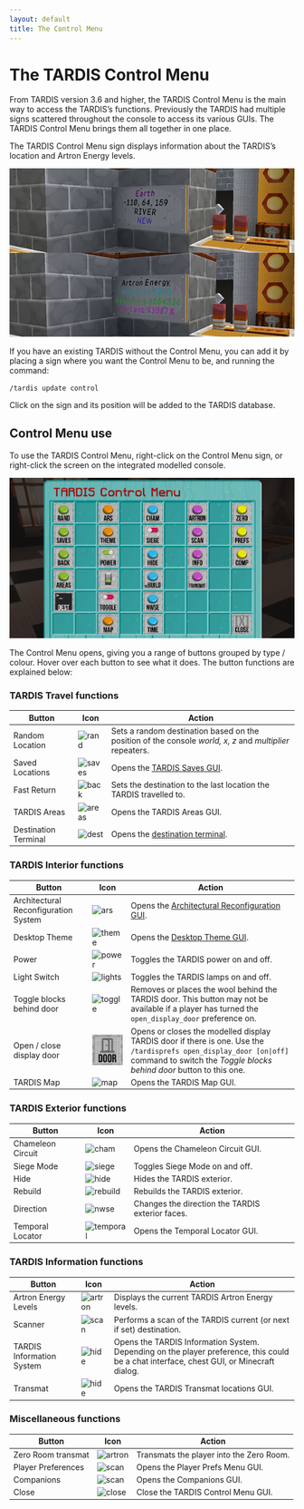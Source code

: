 ```yaml
---
layout: default
title: The Control Menu
---
```


# The TARDIS Control Menu

From TARDIS version 3.6 and higher, the TARDIS Control Menu is the main way to access the TARDIS’s functions. Previously
the TARDIS had multiple signs scattered throughout the console to access its various GUIs. The TARDIS Control Menu
brings
them all together in one place.

The TARDIS Control Menu sign displays information about the TARDIS’s location and Artron Energy levels.

![TARDIS Control Menu sign](/images/docs/control_menu_sign.jpg)

If you have an existing TARDIS without the Control Menu, you can add it by placing a sign where you want the Control
Menu to be, and running the command:

```
/tardis update control
```

Click on the sign and its position will be added to the TARDIS database.

## Control Menu use

To use the TARDIS Control Menu, right-click on the Control Menu sign, or right-click the screen on the integrated modelled console.

![TARDIS Control Menu](/images/docs/control_menu.jpg)

The Control Menu opens, giving you a range of buttons grouped by type / colour. Hover over each button to see what it
does. The button functions are explained below:

### TARDIS Travel functions

| Button               | Icon                                                                                                                                    | Action                                                                                                   |
|----------------------|-----------------------------------------------------------------------------------------------------------------------------------------|----------------------------------------------------------------------------------------------------------|
| Random Location      | ![rand](https://github.com/eccentricdevotion/TARDIS-Resource-Pack/raw/master/assets/tardis/textures/item/gui/control/random_button.png) | Sets a random destination based on the position of the console _world, x, z_ and _multiplier_ repeaters. |
| Saved Locations      | ![saves](https://github.com/eccentricdevotion/TARDIS-Resource-Pack/raw/master/assets/tardis/textures/item/gui/control/saves_button.png) | Opens the [TARDIS Saves GUI](save-sign).                                                                 |
| Fast Return          | ![back](https://github.com/eccentricdevotion/TARDIS-Resource-Pack/raw/master/assets/tardis/textures/item/gui/control/back_button.png)   | Sets the destination to the last location the TARDIS travelled to.                                       |
| TARDIS Areas         | ![areas](https://github.com/eccentricdevotion/TARDIS-Resource-Pack/raw/master/assets/tardis/textures/item/gui/control/areas_button.png) | Opens the TARDIS Areas GUI.                                                                              |
| Destination Terminal | ![dest](https://github.com/eccentricdevotion/TARDIS-Resource-Pack/raw/master/assets/tardis/textures/item/gui/control/dest_terminal.png) | Opens the [destination terminal](destination-terminal).                                                  |

### TARDIS Interior functions

| Button                               | Icon                                                                                                                                    | Action                                              |
|--------------------------------------|-----------------------------------------------------------------------------------------------------------------------------------------|-----------------------------------------------------|
| Architectural Reconfiguration System | ![ars](https://github.com/eccentricdevotion/TARDIS-Resource-Pack/raw/master/assets/tardis/textures/item/gui/control/ars_button.png)     | Opens the [Architectural Reconfiguration GUI](ars). |
| Desktop Theme                        | ![theme](https://github.com/eccentricdevotion/TARDIS-Resource-Pack/raw/master/assets/tardis/textures/item/gui/control/theme_button.png) | Opens the [Desktop Theme GUI](desktop-theme).       |
| Power                                | ![power](https://github.com/eccentricdevotion/TARDIS-Resource-Pack/raw/master/assets/tardis/textures/item/gui/control/power_on.png)     | Toggles the TARDIS power on and off.                |
| Light Switch                         | ![lights](https://github.com/eccentricdevotion/TARDIS-Resource-Pack/raw/master/assets/tardis/textures/item/gui/control/on_switch.png)   | Toggles the TARDIS lamps on and off.                |
| Toggle blocks behind door            | ![toggle](https://github.com/eccentricdevotion/TARDIS-Resource-Pack/raw/master/assets/tardis/textures/item/gui/control/toggle_open.png) | Removes or places the wool behind the TARDIS door. This button may not be available if a player has turned the `open_display_door` preference on. |
| Open / close display door            | ![toggle](https://github.com/eccentricdevotion/TARDIS-Resource-Pack/raw/adventure-components/assets/tardis/textures/item/gui/control/display_door_open.png) | Opens or closes the modelled display TARDIS door if there is one. Use the `/tardisprefs open_display_door [on\|off]` command to switch the _Toggle blocks behind door_ button to this one. |
| TARDIS Map                           | ![map](https://github.com/eccentricdevotion/TARDIS-Resource-Pack/raw/master/assets/tardis/textures/item/gui/control/map_button.png)     | Opens the TARDIS Map GUI.                           |

### TARDIS Exterior functions

| Button                       | Icon                                                                                                                                          | Action                                           |
|------------------------------|-----------------------------------------------------------------------------------------------------------------------------------------------|--------------------------------------------------|
| Chameleon Circuit            | ![cham](https://github.com/eccentricdevotion/TARDIS-Resource-Pack/raw/master/assets/tardis/textures/item/gui/control/chameleon_button.png)    | Opens the Chameleon Circuit GUI.                 |
| Siege Mode                   | ![siege](https://github.com/eccentricdevotion/TARDIS-Resource-Pack/raw/master/assets/tardis/textures/item/gui/control/siege_on.png)           | Toggles Siege Mode on and off.                   |
| Hide                         | ![hide](https://github.com/eccentricdevotion/TARDIS-Resource-Pack/raw/master/assets/tardis/textures/item/gui/control/hide_button.png)         | Hides the TARDIS exterior.                       |
| Rebuild                      | ![rebuild](https://github.com/eccentricdevotion/TARDIS-Resource-Pack/raw/master/assets/tardis/textures/item/gui/control/rebuild_button.png)   | Rebuilds the TARDIS exterior.                    |
| Direction                    | ![nwse](https://github.com/eccentricdevotion/TARDIS-Resource-Pack/raw/master/assets/tardis/textures/item/gui/control/direction_button.png)    | Changes the direction the TARDIS exterior faces. |
| Temporal Locator             | ![temporal](https://github.com/eccentricdevotion/TARDIS-Resource-Pack/raw/master/assets/tardis/textures/item/gui/control/temporal_button.png) | Opens the Temporal Locator GUI.                  |

### TARDIS Information functions

| Button                    | Icon                                                                                                                                      | Action                                                              |
|---------------------------|-------------------------------------------------------------------------------------------------------------------------------------------|---------------------------------------------------------------------|
| Artron Energy Levels      | ![artron](https://github.com/eccentricdevotion/TARDIS-Resource-Pack/raw/master/assets/tardis/textures/item/gui/control/artron_button.png) | Displays the current TARDIS Artron Energy levels.                   |
| Scanner                   | ![scan](https://github.com/eccentricdevotion/TARDIS-Resource-Pack/raw/master/assets/tardis/textures/item/gui/control/scan_button.png)     | Performs a scan of the TARDIS current (or next if set) destination. |
| TARDIS Information System | ![hide](https://github.com/eccentricdevotion/TARDIS-Resource-Pack/raw/master/assets/tardis/textures/item/gui/control/info_button.png)     | Opens the TARDIS Information System. Depending on the player preference, this could be a chat interface, chest GUI, or Minecraft dialog. |
| Transmat                  | ![hide](https://github.com/eccentricdevotion/TARDIS-Resource-Pack/raw/master/assets/tardis/textures/item/gui/control/transmat_button.png) | Opens the TARDIS Transmat locations GUI.                            |

### Miscellaneous functions

| Button             | Icon                                                                                                                                        | Action                                   |
|--------------------|---------------------------------------------------------------------------------------------------------------------------------------------|------------------------------------------|
| Zero Room transmat | ![artron](https://github.com/eccentricdevotion/TARDIS-Resource-Pack/raw/master/assets/tardis/textures/item/gui/control/zero_button.png)     | Transmats the player into the Zero Room. |
| Player Preferences | ![scan](https://github.com/eccentricdevotion/TARDIS-Resource-Pack/raw/master/assets/tardis/textures/item/gui/control/prefs_button.png)      | Opens the Player Prefs Menu GUI.         |
| Companions         | ![scan](https://github.com/eccentricdevotion/TARDIS-Resource-Pack/raw/master/assets/tardis/textures/item/gui/control/companions_button.png) | Opens the Companions GUI.                |
| Close              | ![close](https://github.com/eccentricdevotion/TARDIS-Resource-Pack/raw/master/assets/tardis/textures/item/gui/close.png)                    | Close the TARDIS Control Menu GUI.       |

